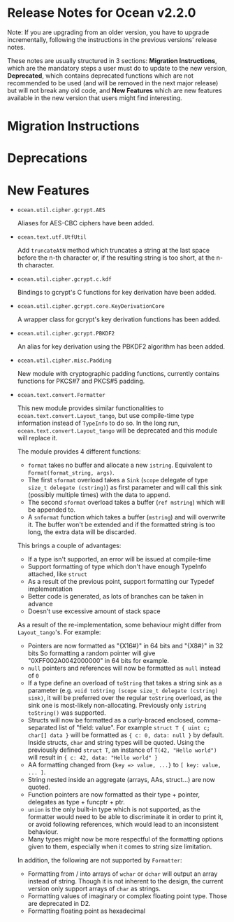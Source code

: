 Release Notes for Ocean v2.2.0
==============================

Note: If you are upgrading from an older version, you have to upgrade
incrementally, following the instructions in the previous versions' release
notes.

These notes are usually structured in 3 sections: **Migration Instructions**,
which are the mandatory steps a user must do to update to the new version,
**Deprecated**, which contains deprecated functions which are not recommended to
be used (and will be removed in the next major release) but will not break any
old code, and **New Features** which are new features available in the new
version that users might find interesting.

Migration Instructions
======================


Deprecations
============


New Features
============

* `ocean.util.cipher.gcrypt.AES`

  Aliases for AES-CBC ciphers have been added.

* `ocean.text.utf.UtfUtil`

  Add `truncateAtN` method which truncates a string at the last space before
  the n-th character or, if the resulting string is too short, at the n-th
  character.

* `ocean.util.cipher.gcrypt.c.kdf`

  Bindings to gcrypt's C functions for key derivation have been added.

* `ocean.util.cipher.gcrypt.core.KeyDerivationCore`

  A wrapper class for gcrypt's key derivation functions has been added.

* `ocean.util.cipher.gcrypt.PBKDF2`

  An alias for key derivation using the PBKDF2 algorithm has been added.

* `ocean.util.cipher.misc.Padding`

  New module with cryptographic padding functions, currently contains functions
  for PKCS#7 and PKCS#5 padding.

* `ocean.text.convert.Formatter`

  This new module provides similar functionalities to `ocean.text.convert.Layout_tango`,
  but use compile-time type information instead of `TypeInfo` to do so.
  In the long run, `ocean.text.convert.Layout_tango` will be deprecated and this module will replace it.

  The module provides 4 different functions:
  - `format` takes no buffer and allocate a new `istring`. Equivalent to `Format(format_string, args)`.
  - The first `sformat` overload takes a `Sink` (`scope` delegate of type `size_t delegate (cstring)`) as first parameter and will
   call this sink (possibly multiple times) with the data to append.
  - The second `sformat` overload takes a buffer (`ref mstring`) which will be appended to.
  - A `snformat` function which takes a buffer (`mstring`) and will overwrite it. The buffer won't be extended and if the formatted
    string is too long, the extra data will be discarded.

  This brings a couple of advantages:
  - If a type isn't supported, an error will be issued at compile-time
  - Support formatting of type which don't have enough TypeInfo attached, like `struct`
  - As a result of the previous point, support formatting our Typedef implementation
  - Better code is generated, as lots of branches can be taken in advance
  - Doesn't use excessive amount of stack space

  As a result of the re-implementation, some behaviour might differ from `Layout_tango`'s.
  For example:
  - Pointers are now formatted as "{X16#}" in 64 bits and "{X8#}" in 32 bits
    So formatting a random pointer will give "0XFF002A0042000000" in 64 bits for example.
  - `null` pointers and references will now be formatted as `null` instead of `0`
  - If a type define an overload of `toString` that takes a string sink as a parameter
    (e.g. `void toString (scope size_t delegate (cstring) sink)`, it will be preferred
    over the regular `toString` overload, as the sink one is most-likely non-allocating.
    Previously only `istring toString()` was supported.
  - Structs will now be formatted as a curly-braced enclosed, comma-separated list
    of "field: value".
    For example `struct T { uint c; char[] data }` will be formatted as `{ c: 0, data: null }`
    by default.
    Inside structs, `char` and string types will be quoted. Using the previously defined `struct T`,
    an instance of `T(42, "Hello world")` will result in `{ c: 42, data: "Hello world" }`
  - AA formatting changed from `{key => value, ...}` to `[ key: value, ... ]`.
  - String nested inside an aggregate (arrays, AAs, struct...) are now quoted.
  - Function pointers are now formatted as their type + pointer, delegates as type + funcptr + ptr.
  - `union` is the only built-in type which is not supported, as the formatter would need to be
    able to discriminate it in order to print it, or avoid following references, which would lead
    to an inconsistent behaviour.
  - Many types might now be more respectful of the formatting options given to them, especially
    when it comes to string size limitation.

  In addition, the following are not supported by `Formatter`:
  - Formatting from / into arrays of `wchar` or `dchar` will output an array instead of string.
    Though it is not inherent to the design, the current version only support arrays of `char` as strings.
  - Formatting values of imaginary or complex floating point type. Those are deprecated in D2.
  - Formatting floating point as hexadecimal
